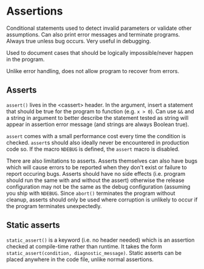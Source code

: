 # Assertions

Conditional statements used to detect invalid parameters or validate other assumptions.
Can also print error messages and terminate programs.
Always true unless bug occurs.
Very useful in debugging.

Used to document cases that should be logically impossible/never happen in the program.

Unlike error handling, does not allow program to recover from errors.

## Asserts

`assert()` lives in the \<cassert\> header.
In the argument, insert a statement that should be true for the program to function (e.g. `x > 0`).
Can use `&&` and a string in argument to better describe the statement tested as string will appear in assertion error message (and strings are always Boolean true).

`assert` comes with a small performance cost every time the condition is checked.
`assert`s should also ideally never be encountered in production code so.
If the macro `NDEBUG` is defined, the `assert` macro is disabled.

There are also limitations to asserts.
Asserts themselves can also have bugs which will cause errors to be reported when they don't exist or failure to report occuring bugs.
Asserts should have no side effects (i.e. program should run the same with and without the assert) otherwise the release configuration may not be the same as the debug configuration (assuming you ship with `NDEBUG`.
Since `abort()` terminates the program without cleanup, asserts should only be used where corruption is unlikely to occur if the program terminates unexpectedly.

## Static asserts

`static_assert()` is a keyword (i.e. no header needed) which is an assertion checked at compile-time rather than runtime.
It takes the form `static_assert(condition, diagnostic_message)`.
Static asserts can be placed anywhere in the code file, unlike normal assertions.

